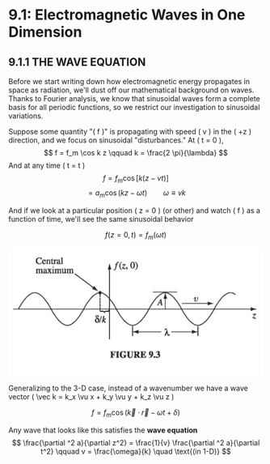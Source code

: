 # 9.1: Electromagnetic Waves in One Dimension

## 9.1.1 THE WAVE EQUATION

Before we start writing down how electromagnetic energy propagates in space as radiation, we'll dust off our mathematical background on waves. Thanks to Fourier analysis, we know that sinusoidal waves form a complete basis for all periodic functions, so we restrict our investigation to sinusoidal variations.

Suppose some quantity "\( f \)" is propagating with speed \( v \) in the \( +z \) direction, and we focus on sinusoidal "disturbances." At \( t = 0 \),
$$
f = f_m \cos k z \qquad k = \frac{2 \pi}{\lambda}
$$
And at any time \( t = t \)
$$
f = f_m \cos [ k ( z - vt) ] 
$$
$$
= a_m \cos ( kz - \omega t) \qquad \omega \equiv v k
$$

And if we look at a particular position \( z = 0 \) (or other) and watch \( f \) as a function of time, we'll see the same sinusoidal behavior

$$
f(z = 0, t) = f_m ( \omega t)
$$

<p align="center"> <img alt="Figure 9.3" src="../img/9.3.png" /> </p>

Generalizing to the 3-D case, instead of a wavenumber we have a wave vector \( \vec k = k_x \vu x + k_y \vu y + k_z \vu z \)

$$
f = f_m \cos (\vec k \cdot \vec r - \omega t + \delta)
$$

Any wave that looks like this satisfies the __wave equation__
$$
\frac{\partial ^2 a}{\partial z^2} = \frac{1}{v} \frac{\partial ^2 a}{\partial t^2} \qquad v = \frac{\omega}{k} \quad \text{(in 1-D)}
$$








